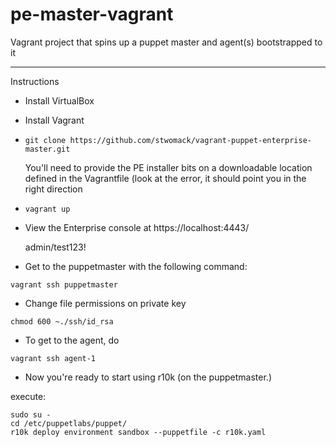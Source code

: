 pe-master-vagrant
=================
Vagrant project that spins up a puppet master and agent(s) bootstrapped to it
***
Instructions
* Install VirtualBox
* Install Vagrant
* <pre><code>git clone https://github.com/stwomack/vagrant-puppet-enterprise-master.git</code></pre>
	You'll need to provide the PE installer bits on a downloadable location defined in the Vagrantfile (look at the error, it should point you in the right direction
* <pre><code>vagrant up</code></pre>
* View the Enterprise console at https://localhost:4443/
  
  admin/test123!


* Get to the puppetmaster with the following command:
<pre><code>vagrant ssh puppetmaster</code></pre>

* Change file permissions on private key
<pre><code>chmod 600 ~./ssh/id_rsa</code></pre>
* To get to the agent, do 
<pre><code>vagrant ssh agent-1</code></pre>

* Now you're ready to start using r10k (on the puppetmaster.) 

execute:

<pre><code>sudo su -
cd /etc/puppetlabs/puppet/
r10k deploy environment sandbox --puppetfile -c r10k.yaml
</code></pre>
